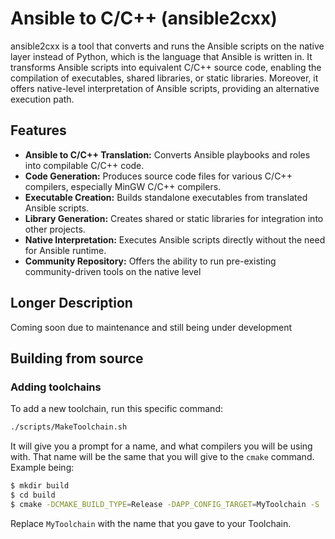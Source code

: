# Ansible to C/C++ (ansible2cxx)
ansible2cxx is a tool that converts and runs the Ansible scripts on the native layer
instead of Python, which is the language that Ansible is written in. It transforms
Ansible scripts into equivalent C/C++ source code, enabling the compilation of
executables, shared libraries, or static libraries. Moreover, it offers native-level
interpretation of Ansible scripts, providing an alternative execution path.

## Features
- **Ansible to C/C++ Translation:** Converts Ansible playbooks and roles into
  compilable C/C++ code.
- **Code Generation:** Produces source code files for various C/C++ compilers,
  especially MinGW C/C++ compilers.
- **Executable Creation:** Builds standalone executables from translated Ansible
  scripts.
- **Library Generation:** Creates shared or static libraries for integration into
  other projects.
- **Native Interpretation:** Executes Ansible scripts directly without the need for
  Ansible runtime.
- **Community Repository:** Offers the ability to run pre-existing community-driven
  tools on the native level

## Longer Description
Coming soon due to maintenance and still being under development

## Building from source
### Adding toolchains
To add a new toolchain, run this specific command:

```bash
./scripts/MakeToolchain.sh
```

It will give you a prompt for a name, and what compilers you will be using with.
That name will be the same that you will give to the `cmake` command. Example being:

```bash
$ mkdir build
$ cd build
$ cmake -DCMAKE_BUILD_TYPE=Release -DAPP_CONFIG_TARGET=MyToolchain -S .. -B .
```

Replace `MyToolchain` with the name that you gave to your Toolchain.